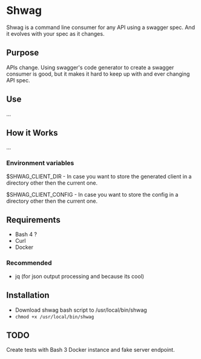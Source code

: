 # Shwag

Shwag is a command line consumer for any API using a swagger spec. And it evolves with your spec as it changes.

## Purpose

APIs change. Using swagger's code generator to create a swagger consumer is good, but it makes it hard to keep up with and ever changing API spec.

## Use

...

## How it Works

...

### Environment variables

$SHWAG_CLIENT_DIR - In case you want to store the generated client in a directory other then the current one.

$SHWAG_CLIENT_CONFIG - In case you want to store the config in a directory other then the current one.

## Requirements

* Bash 4 ?
* Curl
* Docker

### Recommended

* jq (for json output processing and because its cool)

## Installation

* Download shwag bash script to /usr/local/bin/shwag
* `chmod +x /usr/local/bin/shwag`

## TODO

Create tests with Bash 3 Docker instance and fake server endpoint.
